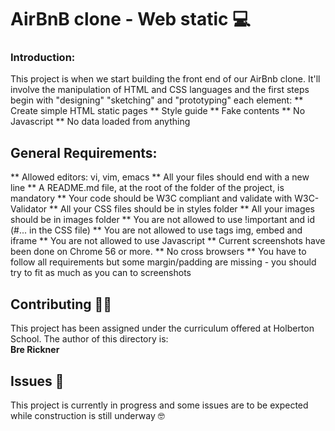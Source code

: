 # AirBnB clone - Web static :computer:

### Introduction:
This project is when we start building the front end of our AirBnb clone. It'll involve the manipulation of HTML and CSS languages and the first steps begin with "designing" "sketching" and "prototyping" each element:
** Create simple HTML static pages
** Style guide
** Fake contents
** No Javascript
** No data loaded from anything

## General Requirements:
** Allowed editors: vi, vim, emacs
** All your files should end with a new line
** A README.md file, at the root of the folder of the project, is mandatory
** Your code should be W3C compliant and validate with W3C-Validator
** All your CSS files should be in styles folder
** All your images should be in images folder
** You are not allowed to use !important and id (#... in the CSS file)
** You are not allowed to use tags img, embed and iframe
** You are not allowed to use Javascript
** Current screenshots have been done on Chrome 56 or more.
** No cross browsers
** You have to follow all requirements but some margin/padding are missing - you should try to fit as much as you can to screenshots

## Contributing :woman_technologist:
This project has been assigned under the curriculum offered at Holberton School. The author of this directory is:  
**Bre Rickner**

## Issues :monocle_face:
This project is currently in progress and some issues are to be expected while construction is still underway :nerd_face:
